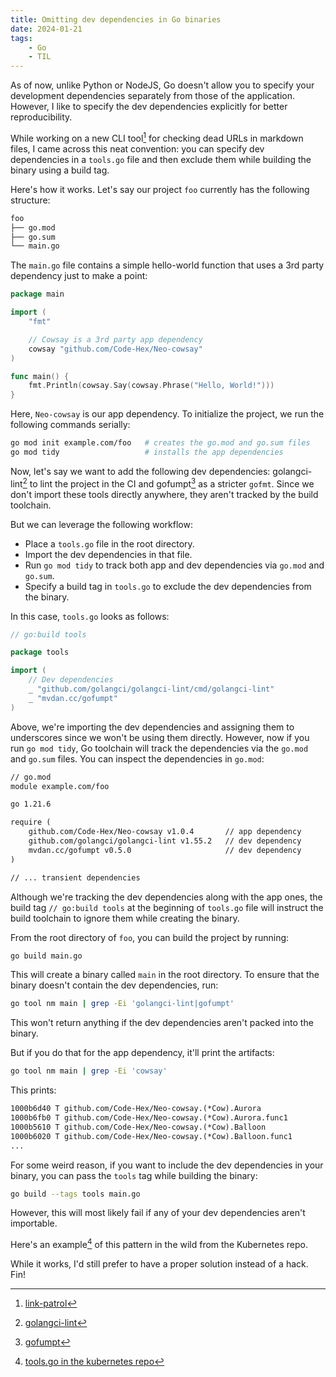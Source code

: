 ```yaml
---
title: Omitting dev dependencies in Go binaries
date: 2024-01-21
tags:
    - Go
    - TIL
---
```


As of now, unlike Python or NodeJS, Go doesn't allow you to specify your development
dependencies separately from those of the application. However, I like to specify the dev
dependencies explicitly for better reproducibility.

While working on a new CLI tool[^1] for checking dead URLs in markdown files, I came across
this neat convention: you can specify dev dependencies in a `tools.go` file and then exclude
them while building the binary using a build tag.

Here's how it works. Let's say our project `foo` currently has the following structure:

```txt
foo
├── go.mod
├── go.sum
└── main.go
```

The `main.go` file contains a simple hello-world function that uses a 3rd party dependency
just to make a point:

```go
package main

import (
    "fmt"

    // Cowsay is a 3rd party app dependency
    cowsay "github.com/Code-Hex/Neo-cowsay"
)

func main() {
    fmt.Println(cowsay.Say(cowsay.Phrase("Hello, World!")))
}
```

Here, `Neo-cowsay` is our app dependency. To initialize the project, we run the following
commands serially:

```sh
go mod init example.com/foo   # creates the go.mod and go.sum files
go mod tidy                   # installs the app dependencies
```

Now, let's say we want to add the following dev dependencies: golangci-lint[^2] to lint the
project in the CI and gofumpt[^3] as a stricter `gofmt`. Since we don't import these tools
directly anywhere, they aren't tracked by the build toolchain.

But we can leverage the following workflow:

-   Place a `tools.go` file in the root directory.
-   Import the dev dependencies in that file.
-   Run `go mod tidy` to track both app and dev dependencies via `go.mod` and `go.sum`.
-   Specify a build tag in `tools.go` to exclude the dev dependencies from the binary.

In this case, `tools.go` looks as follows:

```go
// go:build tools

package tools

import (
    // Dev dependencies
    _ "github.com/golangci/golangci-lint/cmd/golangci-lint"
    _ "mvdan.cc/gofumpt"
)
```

Above, we're importing the dev dependencies and assigning them to underscores since we won't
be using them directly. However, now if you run `go mod tidy`, Go toolchain will track the
dependencies via the `go.mod` and `go.sum` files. You can inspect the dependencies in
`go.mod`:

```txt
// go.mod
module example.com/foo

go 1.21.6

require (
    github.com/Code-Hex/Neo-cowsay v1.0.4       // app dependency
    github.com/golangci/golangci-lint v1.55.2   // dev dependency
    mvdan.cc/gofumpt v0.5.0                     // dev dependency
)

// ... transient dependencies
```

Although we're tracking the dev dependencies along with the app ones, the build tag
`// go:build tools` at the beginning of `tools.go` file will instruct the build toolchain to
ignore them while creating the binary.

From the root directory of `foo`, you can build the project by running:

```sh
go build main.go
```

This will create a binary called `main` in the root directory. To ensure that the binary
doesn't contain the dev dependencies, run:

```sh
go tool nm main | grep -Ei 'golangci-lint|gofumpt'
```

This won't return anything if the dev dependencies aren't packed into the binary.

But if you do that for the app dependency, it'll print the artifacts:

```sh
go tool nm main | grep -Ei 'cowsay'
```

This prints:

```txt
1000b6d40 T github.com/Code-Hex/Neo-cowsay.(*Cow).Aurora
1000b6fb0 T github.com/Code-Hex/Neo-cowsay.(*Cow).Aurora.func1
1000b5610 T github.com/Code-Hex/Neo-cowsay.(*Cow).Balloon
1000b6020 T github.com/Code-Hex/Neo-cowsay.(*Cow).Balloon.func1
...
```

For some weird reason, if you want to include the dev dependencies in your binary, you can
pass the `tools` tag while building the binary:

```sh
go build --tags tools main.go
```

However, this will most likely fail if any of your dev dependencies aren't importable.

Here's an example[^4] of this pattern in the wild from the Kubernetes repo.

While it works, I'd still prefer to have a proper solution instead of a hack. Fin!

[^1]: [link-patrol](https://github.com/rednafi/link-patrol)
[^2]: [golangci-lint](https://github.com/golangci/golangci-lint)
[^3]: [gofumpt](https://github.com/mvdan/gofumpt)
[^4]:
    [tools.go in the kubernetes repo](https://github.com/kubernetes/kubernetes/blob/master/hack/tools/tools.go)
